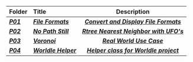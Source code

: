 | Folder | Title | Description |
|:------|:------|:------:|
| ***<a href = "https://github.com/AllysonKapers/4553-Spatial-DS-Moore/tree/main/Assignments/P01">P01</a>*** | ***<a href = "https://github.com/AllysonKapers/4553-Spatial-DS-Moore/tree/main/Assignments/P01">File Formats</a>*** | ***<a href = "https://github.com/AllysonKapers/4553-Spatial-DS-Moore/tree/main/Assignments/P01">Convert and Display File Formats</a>***|
|***<a href = "https://github.com/AllysonKapers/4553-Spatial-DS-Moore/tree/main/Assignments/P02">P02</a>*** | ***<a href = "https://github.com/AllysonKapers/4553-Spatial-DS-Moore/tree/main/Assignments/P02">No Path Still</a>*** | ***<a href = "https://github.com/AllysonKapers/4553-Spatial-DS-Moore/tree/main/Assignments/P02">Rtree Nearest Neighbor with UFO's</a>***|
| ***<a href = "https://github.com/AllysonKapers/4553-Spatial-DS-Moore/tree/main/Assignments/P03">P03</a>*** | ***<a href = "https://github.com/AllysonKapers/4553-Spatial-DS-Moore/tree/main/Assignments/P03">Voronoi</a>*** | ***<a href = "https://github.com/AllysonKapers/4553-Spatial-DS-Moore/tree/main/Assignments/P03">Real World Use Case</a>***|
| ***<a href = "https://github.com/AllysonKapers/4553-Spatial-DS-Moore/tree/main/Assignments/P04">P04</a>*** | ***<a href = "https://github.com/AllysonKapers/4553-Spatial-DS-Moore/tree/main/Assignments/P04">Worldle Helper</a>*** | ***<a href = "https://github.com/AllysonKapers/4553-Spatial-DS-Moore/tree/main/Assignments/P04">Helper class for Worldle project</a>***|
